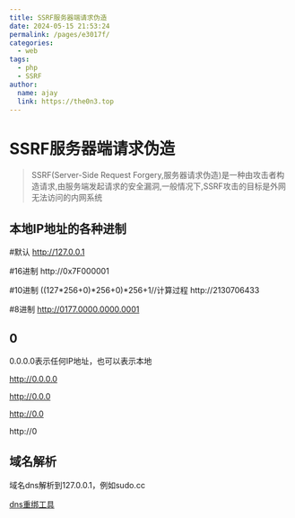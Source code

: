 ```yaml
---
title: SSRF服务器端请求伪造
date: 2024-05-15 21:53:24
permalink: /pages/e3017f/
categories:
  - web
tags:
  - php
  - SSRF
author: 
  name: ajay
  link: https://the0n3.top
---
```


# SSRF服务器端请求伪造

> SSRF(Server-Side Request Forgery,服务器请求伪造)是一种由攻击者构造请求,由服务端发起请求的安全漏洞,一般情况下,SSRF攻击的目标是外网无法访问的内网系统

## 本地IP地址的各种进制

#默认
http://127.0.0.1

#16进制
http://0x7F000001

#10进制
((127*256+0)*256+0)*256+1//计算过程
http://2130706433

#8进制
http://0177.0000.0000.0001


## 0

0.0.0.0表示任何IP地址，也可以表示本地

http://0.0.0.0

http://0.0.0

http://0.0

http://0

## 域名解析

域名dns解析到127.0.0.1，例如sudo.cc

[dns重绑工具](https://lock.cmpxchg8b.com/rebinder.html)
